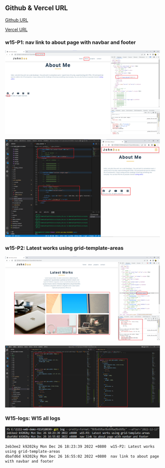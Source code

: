 ## Github & Vercel URL

[Github URL](https://github.com/k9202ky/1111-web-demo-411418030)

[Vercel URL](https://1111-web-demo-411418030-8j4p.vercel.app/)

### w15-P1: nav link to about page with navbar and footer

![](w15-p1.png)

![](w15-p1-2.png)

### w15-P2: Latest works using grid-template-areas

![](w15-p2-1.png)

![](w15-p2-2.png)

### W15-logs: W15 all logs

![](w15-logs.png)

```
2eb3ee2 k9202ky Mon Dec 26 18:23:39 2022 +0800  w15-P2: Latest works using grid-template-areas
dbafd6d k9202ky Mon Dec 26 16:55:02 2022 +0800  nav link to about page with navbar and footer

```
